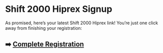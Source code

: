 # Shift 2000 Hiprex Signup

As promised, here’s your latest Shift 2000 Hiprex link! You’re just one click away from finishing your registration:

## ➡️ [Complete Registration](https://tinyurl.com/4n4v6xxs)